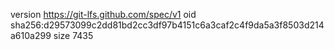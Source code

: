 version https://git-lfs.github.com/spec/v1
oid sha256:d29573099c2dd81bd2cc3df97b4151c6a3caf2c4f9da5a3f8503d214a610a299
size 7435
